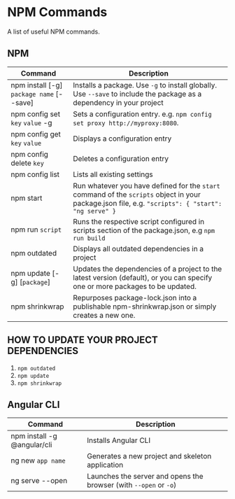 # NPM Commands

A list of useful NPM commands.

## NPM

| Command | Description |
| ----- | ----- |
| npm install [-g] `package name` [--save] | Installs a package. Use `-g` to install globally. Use `--save` to include the package as a dependency in your project |
| npm config set `key` `value` -g | Sets a configuration entry. e.g. `npm config set proxy http://myproxy:8080`. |
| npm config get `key` `value` | Displays a configuration entry |
| npm config delete `key` | Deletes a configuration entry |
| npm config list | Lists all existing settings |
| npm start | Run whatever you have defined for the `start` command of the `scripts` object in your package.json file, e.g. `"scripts": { "start": "ng serve" }` |
| npm run `script` | Runs the respective script configured in scripts section of the package.json, e.g `npm run build` |
| npm outdated | Displays all outdated dependencies in a project |
| npm update [-g] [`package`] | Updates the dependencies of a project to the latest version (default), or you can specify one or more packages to be updated. |
| npm shrinkwrap | Repurposes package-lock.json into a publishable npm-shrinkwrap.json or simply creates a new one. |

## HOW TO UPDATE YOUR PROJECT DEPENDENCIES

1. `npm outdated`
2. `npm update`
3. `npm shrinkwrap`

## Angular CLI

| Command | Description |
| ----- | ----- |
| npm install -g @angular/cli | Installs Angular CLI |
| ng new `app name` | Generates a new project and skeleton application |
| ng serve --open | Launches the server and opens the browser (with `--open` or `-o`) |
